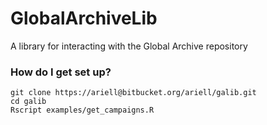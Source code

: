 # GlobalArchiveLib #

A library for interacting with the Global Archive repository

### How do I get set up? ###

```
git clone https://ariell@bitbucket.org/ariell/galib.git
cd galib
Rscript examples/get_campaigns.R
```